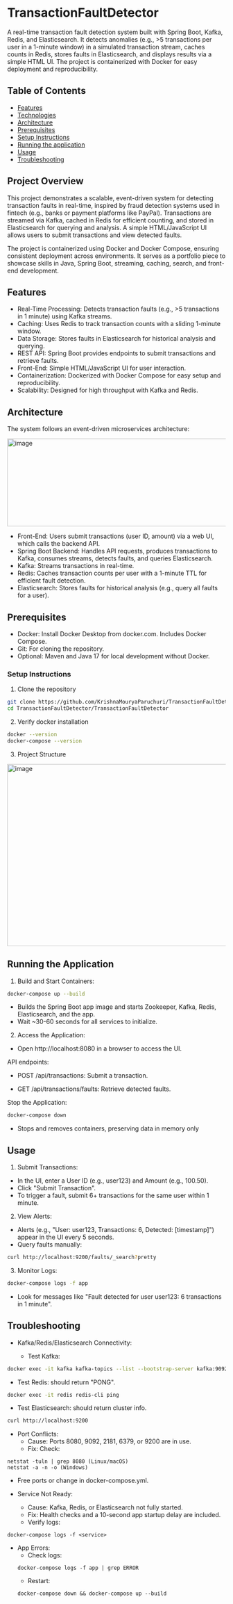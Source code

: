 # TransactionFaultDetector
A real-time transaction fault detection system built with Spring Boot, Kafka, Redis, and Elasticsearch. It detects anomalies (e.g., >5 transactions per user in a 1-minute window) in a simulated transaction stream, caches counts in Redis, stores faults in Elasticsearch, and displays results via a simple HTML UI. The project is containerized with Docker for easy deployment and reproducibility.

## Table of Contents
- [Features](#Features)
- [Technologies](#Technologies)
- [Architecture](#Architecture)
- [Prerequisites](#Prerequisites)
- [Setup Instructions](#Setup_Instructions)
- [Running the application](#Running_the_application)
- [Usage](#Usage)
- [Troubleshooting](#Troubleshooting)

## Project Overview

This project demonstrates a scalable, event-driven system for detecting transaction faults in real-time, inspired by fraud detection systems used in fintech (e.g., banks or payment platforms like PayPal). Transactions are streamed via Kafka, cached in Redis for efficient counting, and stored in Elasticsearch for querying and analysis. A simple HTML/JavaScript UI allows users to submit transactions and view detected faults.

The project is containerized using Docker and Docker Compose, ensuring consistent deployment across environments. It serves as a portfolio piece to showcase skills in Java, Spring Boot, streaming, caching, search, and front-end development.

## Features

- Real-Time Processing: Detects transaction faults (e.g., >5 transactions in 1 minute) using Kafka streams.
- Caching: Uses Redis to track transaction counts with a sliding 1-minute window.
- Data Storage: Stores faults in Elasticsearch for historical analysis and querying.
- REST API: Spring Boot provides endpoints to submit transactions and retrieve faults.
- Front-End: Simple HTML/JavaScript UI for user interaction.
- Containerization: Dockerized with Docker Compose for easy setup and reproducibility.
- Scalability: Designed for high throughput with Kafka and Redis.

## Architecture

The system follows an event-driven microservices architecture:

<img width="898" height="202" alt="image" src="https://github.com/user-attachments/assets/6b2af7b1-4d11-4218-b886-2f79c13f2b06" />

- Front-End: Users submit transactions (user ID, amount) via a web UI, which calls the backend API.
- Spring Boot Backend: Handles API requests, produces transactions to Kafka, consumes streams, detects faults, and queries Elasticsearch.
- Kafka: Streams transactions in real-time.
- Redis: Caches transaction counts per user with a 1-minute TTL for efficient fault detection.
- Elasticsearch: Stores faults for historical analysis (e.g., query all faults for a user).

## Prerequisites

- Docker: Install Docker Desktop from docker.com. Includes Docker Compose.
- Git: For cloning the repository.
- Optional: Maven and Java 17 for local development without Docker.

### Setup Instructions

1. Clone the repository

```bash
git clone https://github.com/KrishnaMouryaParuchuri/TransactionFaultDetector.git
cd TransactionFaultDetector/TransactionFaultDetector
```

2. Verify docker installation

```bash
docker --version
docker-compose --version
```

3. Project Structure

<img width="667" height="419" alt="image" src="https://github.com/user-attachments/assets/13fc0d35-1d69-40ed-9a03-eb1502166c41" />

## Running the Application

1. Build and Start Containers:

```bash
docker-compose up --build
```

  - Builds the Spring Boot app image and starts Zookeeper, Kafka, Redis, Elasticsearch, and the app.
  - Wait ~30-60 seconds for all services to initialize.

2. Access the Application:

  - Open http://localhost:8080 in a browser to access the UI.

API endpoints:

- POST /api/transactions: Submit a transaction.

- GET /api/transactions/faults: Retrieve detected faults.

Stop the Application:

```bash
docker-compose down
```

- Stops and removes containers, preserving data in memory only 

## Usage

1. Submit Transactions:

  - In the UI, enter a User ID (e.g., user123) and Amount (e.g., 100.50).
  - Click "Submit Transaction".
  - To trigger a fault, submit 6+ transactions for the same user within 1 minute.

2. View Alerts:

  - Alerts (e.g., "User: user123, Transactions: 6, Detected: [timestamp]") appear in the UI every 5 seconds.
  - Query faults manually:

```bash
curl http://localhost:9200/faults/_search?pretty
```
3. Monitor Logs:

```bash
docker-compose logs -f app
```
  - Look for messages like "Fault detected for user user123: 6 transactions in 1 minute".

## Troubleshooting

- Kafka/Redis/Elasticsearch Connectivity:
  
  - Test Kafka:
```bash
docker exec -it kafka kafka-topics --list --bootstrap-server kafka:9092
```
  - Test Redis: should return "PONG".
```bash
docker exec -it redis redis-cli ping
```
  - Test Elasticsearch: should return cluster info.
```bash
curl http://localhost:9200
```

- Port Conflicts:
  - Cause: Ports 8080, 9092, 2181, 6379, or 9200 are in use.
  - Fix: Check:
```
netstat -tuln | grep 8080 (Linux/macOS)
netstat -a -n -o (Windows)
```
  - Free ports or change in docker-compose.yml.

- Service Not Ready:
  - Cause: Kafka, Redis, or Elasticsearch not fully started.
  - Fix: Health checks and a 10-second app startup delay are included.
  - Verify logs:
```
docker-compose logs -f <service>
```

- App Errors:
  - Check logs:
  ```
  docker-compose logs -f app | grep ERROR
  ```
  - Restart:
  ```
  docker-compose down && docker-compose up --build
  ```
